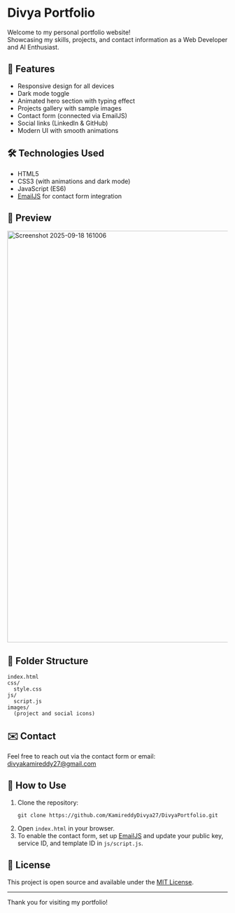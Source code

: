 # Divya Portfolio

Welcome to my personal portfolio website!  
Showcasing my skills, projects, and contact information as a Web Developer and AI Enthusiast.

## 🚀 Features

- Responsive design for all devices
- Dark mode toggle
- Animated hero section with typing effect
- Projects gallery with sample images
- Contact form (connected via EmailJS)
- Social links (LinkedIn & GitHub)
- Modern UI with smooth animations

## 🛠️ Technologies Used

- HTML5
- CSS3 (with animations and dark mode)
- JavaScript (ES6)
- [EmailJS](https://www.emailjs.com/) for contact form integration

## 📸 Preview

<img width="1873" height="942" alt="Screenshot 2025-09-18 161006" src="https://github.com/user-attachments/assets/1d246a12-94c3-4118-b864-015676c3e9b6" />


## 📂 Folder Structure

```
index.html
css/
  style.css
js/
  script.js
images/
  (project and social icons)
```

## ✉️ Contact

Feel free to reach out via the contact form or email: [divyakamireddy27@gmail.com](mailto:divyakamireddy27@gmail.com)


## 📝 How to Use

1. Clone the repository:
   ```
   git clone https://github.com/KamireddyDivya27/DivyaPortfolio.git
   ```
2. Open `index.html` in your browser.
3. To enable the contact form, set up [EmailJS](https://www.emailjs.com/) and update your public key, service ID, and template ID in `js/script.js`.

## 📄 License

This project is open source and available under the [MIT License](LICENSE).

---

Thank you for visiting my portfolio!
